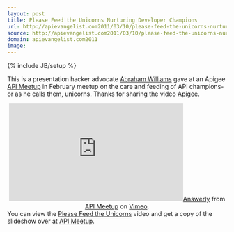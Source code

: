 ```yaml
---
layout: post
title: Please Feed the Unicorns Nurturing Developer Champions
url: http://apievangelist.com2011/03/10/please-feed-the-unicorns-nurturing-developer-champions/
source: http://apievangelist.com2011/03/10/please-feed-the-unicorns-nurturing-developer-champions/
domain: apievangelist.com2011
image: 
---
```

{% include JB/setup %}
This is a presentation hacker advocate <a href="http://twitter.com/abraham">Abraham Williams</a> gave at an Apigee <a title="API Meetup" href="http://www.apimeetup.com/">API Meetup</a> in February meetup on the care and feeding of API champions- or as he calls them, unicorns.
Thanks for sharing the video <a title="Apigee" href="http://www.apigee.com">Apigee</a>.
<center><iframe src="http://player.vimeo.com/video/20839853" width="400" height="225" frameborder="0"></iframe><a href="http://vimeo.com/20839853">Answerly</a> from <a href="http://vimeo.com/apimeetup">API Meetup</a> on <a href="http://vimeo.com">Vimeo</a>.</center>
You can view the <a href="http://www.apimeetup.com/feed-unicorns-nurturing-developer-champions">Please Feed the Unicorns</a> video and get a copy of the slideshow over at <a title="API Meetup" href="http://www.apimeetup.com/">API Meetup</a>.
